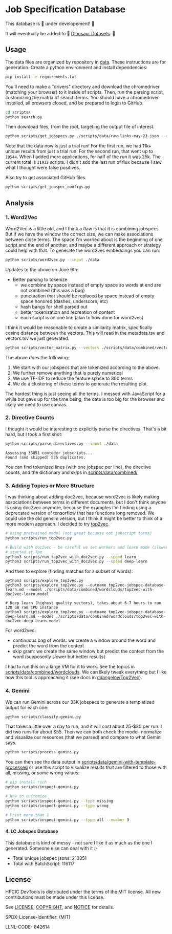 # Job Specification Database

This database is 🚧️ under developement! 🚧️

It will eventually be added to 🥑️ [Dinosaur Datasets](https://vsoch.github.io/datasets/). 🥑️

## Usage

The data files are organized by repository in [data](data). These instructions are for generation. Create a python environment and install dependencies:

```bash
pip install -r requirements.txt
```

You'll need to make a "drivers" directory and download the chromedriver (matching your browser) to it inside of scripts. Then, run the parsing script, customizing the matrix of search terms. You should have a chromedriver installed, all browsers closed, and be prepared to login to GitHub.

```bash
cd scripts/
python search.py
```

Then download files, from the root, targeting the output file of interest.

```bash
python scripts/get_jobspecs.py ./scripts/data/raw-links-may-23.json --outdir ./data
```

Note that the data now is just a trial run! For the first run, we had 11k+ unique results from just a trial run.
For the second run, that went up to `19544`. When I added more applications, for half of the run it was 25k.
The current total is `31932` scripts. I didn't add the last run of flux because I saw what I thought were false positives.

Also try to get associated GitHub files.

```bash
python scripts/get_jobspec_configs.py
```

## Analysis

### 1. Word2Vec

Word2Vec is a little old, and I think a flaw is that it is combining jobspecs. But if we have the window the correct size, we can make associations between close terms.
The space I'm worried about is the beginning of one script and the end of another, and maybe a different approach or strategy could help with that.
To generate the word2vec embeddings you can run:

```bash
python scripts/word2vec.py --input ./data
```

Updates to the above on June 9th:

- Better parsing to tokenize 
  - we combine by space instead of empty space so words at end are not combined (this was a bug)
  - punctuation that should be replaced by space instead of empty space honored (dashes, underscore, etc)
  - hash bangs for shell parsed out
  - better tokenization and recreation of content
  - each script is on one line (akin to how done for word2vec)

I think it would be reasonable to create a similarity matrix, specifically cosine distance between the vectors.
This will read in the metadata.tsv and vectors.tsv we just generated.

```bash
python scripts/vector_matrix.py --vectors ./scripts/data/combined/vectors.tsv --metadata ./scripts/data/combined/metadata.tsv
```

The above does the following:

1. We start with our jobspecs that are tokenized according to the above.
2. We further remove anything that is purely numerical
3. We use TF-IDF to reduce the feature space to 300 terms
4. We do a clustering of these terms to generate the resulting plot.

The hardest thing is just seeing all the terms. I messed with JavaScript for a while but gave up for the time being, the data is too big for the browser
and likely we need to use canvas.

### 2. Directive Counts

I thought it would be interesting to explicitly parse the directives. That's a bit hard, but I took a first shot:

```bash
python scripts/parse_directives.py --input ./data
```
```console
Assessing 33851 conteder jobscripts...
Found (and skipped) 535 duplicates.
```

You can find tokenized lines (with one jobspec per line), the directive counts, and the dictionary and skips in [scripts/data/combined/](scripts/data/combined/)

### 3. Adding Topics or More Structure

I was thinking about adding doc2vec, because word2vec is likely making associations between terms in different documents,
but I don't think anyone is using doc2vec anymore, because the examples I'm finding using a deprecated version of tensorflow that
has functions long removed. We could use the old gensim version, but I think it might be better to think of a more modern approach.
I decided to try [top2vec](https://github.com/ddangelov/Top2Vec).

```bash
# Using pretrained model (not great because not jobscript terms)
python scripts/run_top2vec.py

# Build with doc2vec - be careful we set workers and learn mode (slower) here
# started at 7pm
python3 scripts/run_top2vec_with_doc2vec.py --speed learn
python3 scripts/run_top2vec_with_doc2vec.py --speed deep-learn
```

And then to explore (finding matches for a subset of words):

```
python3 scripts/explore_top2vec.py
python3 scripts/explore_top2vec.py --outname top2vec-jobspec-database-learn.md --model ./scripts/data/combined/wordclouds/top2vec-with-doc2vec-learn.model 

# Deep learn (highest quality vectors), takes about 6-7 hours to run 128 GB ram CPU instance
python3 scripts/explore_top2vec.py --outname top2vec-jobspec-database-deep-learn.md --model ./scripts/data/combined/wordclouds/top2vec-with-doc2vec-deep-learn.model 
```

For word2vec:

 - continuous bag of words: we create a window around the word and predict the word from the context
 - skip gram: we create the same window but predict the context from the word (supposedly slower but better results)

I had to run this on a large VM for it to work. See the topics in [scripts/data/combined/wordclouds](scripts/data/combined/wordclouds). We can likely tweak everything but I like how this tool is approaching it (see docs in [ddangelov/Top2Vec](https://github.com/ddangelov/Top2Vec)).

### 4. Gemini

We can run Gemini across our 33K jobspecs to generate a templatized output for each one:

```bash
python scripts/classify-gemini.py 
```

That takes a little over a day to run, and it will cost about 25-$30 per run. I did two runs for about $55.
Then we can both check the model, normalize and visualize our resources (that we parsed) and compare to what Gemini says. 

```bash
python scripts/process-gemini.py
```

You can then see the data output in [scripts/data/gemini-with-template-processed](scripts/data/gemini-with-template-processed) or use this script to visualize results that are filtered to those with all, missing, or some wrong values:

```bash
# pip install rich
python scripts/inspect-gemini.py

# How to customize
python scripts/inspect-gemini.py --type missing
python scripts/inspect-gemini.py --type wrong

# Print more than 1
python scripts/inspect-gemini.py --type all --number 3
```

#### 4. LC Jobspec Database

This database is kind of messy - not sure I like it as much as the one I generated. Someone else can deal with it :)

- Total unique jobspec jsons: 210351
- Total with BatchScript: 116117

## License

HPCIC DevTools is distributed under the terms of the MIT license.
All new contributions must be made under this license.

See [LICENSE](https://github.com/converged-computing/cloud-select/blob/main/LICENSE),
[COPYRIGHT](https://github.com/converged-computing/cloud-select/blob/main/COPYRIGHT), and
[NOTICE](https://github.com/converged-computing/cloud-select/blob/main/NOTICE) for details.

SPDX-License-Identifier: (MIT)

LLNL-CODE- 842614

